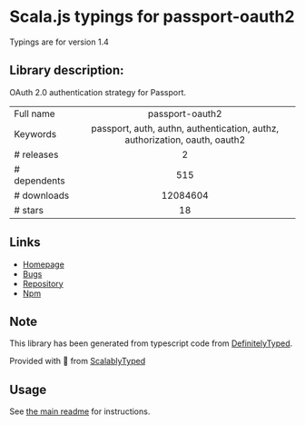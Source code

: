 
# Scala.js typings for passport-oauth2

Typings are for version 1.4

## Library description:
OAuth 2.0 authentication strategy for Passport.

|                    |                 |
| ------------------ | :-------------: |
| Full name          | passport-oauth2 |
| Keywords           | passport, auth, authn, authentication, authz, authorization, oauth, oauth2 |
| # releases         | 2 |
| # dependents       | 515 |
| # downloads        | 12084604 |
| # stars            | 18 |

## Links
- [Homepage](https://github.com/jaredhanson/passport-oauth2#readme)
- [Bugs](http://github.com/jaredhanson/passport-oauth2/issues)
- [Repository](https://github.com/jaredhanson/passport-oauth2)
- [Npm](https://www.npmjs.com/package/passport-oauth2)
    


## Note
This library has been generated from typescript code from [DefinitelyTyped](https://definitelytyped.org).

Provided with :purple_heart: from [ScalablyTyped](https://github.com/oyvindberg/ScalablyTyped)

## Usage
See [the main readme](../../readme.md) for instructions.


